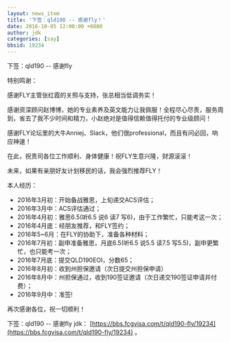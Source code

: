 ```yaml
---
layout: news_item
title: '下签：qld190 -- 感谢fly！'
date: 2016-10-05 12:00:00 +0800
author: jdk
categories: [say]
bbsid: 19234
---
```


下签：qld190 -- 感谢fly

特别鸣谢：

感谢FLY主管张红霞的关照与支持，张总相当低调务实！

感谢资深顾问赵博博，她的专业素养及英文能力让我佩服！全程尽心尽责，服务周到，省去了我不少时间和精力，小赵绝对是值得信赖值得托付的专业级顾问！

感谢FLY论坛里的大牛Anniej、Slack，他们很professional，而且有问必回，响应神速！


在此，祝贵司各位工作顺利、身体健康！祝FLY生意兴隆，财源滚滚！

未来，如果有亲朋好友计划移民的话，我会强烈推荐FLY！

本人经历：

- 2016年3月初：开始备战雅思，上旬递交ACS评估；
- 2016年3月中：ACS评估通过；
- 2016年4月初：雅思6.5(听6.5 说6 读7 写6)，由于工作繁忙，只能考这一次；
- 2016年4月底：经朋友推荐，和FLY签约；
- 2016年5~6月：在FLY的协助下，准备各种材料；
- 2016年7月初：副申准备雅思，月底6.5(听6.5 说5.5 读7.5 写5.5)，副申更繁忙，也只能考一次；
- 2016年7月底：提交QLD190EOI，分数65；
- 2016年8月初：收到州担保邀请（次日提交州担保申请）
- 2016年8月中：州担保通过，收到190签证邀请（次日递交190签证申请并付费）；
- 2016年9月中：准签!

再次感谢各位，祝一切顺利！

下签：qld190 -- 感谢fly jdk： [https://bbs.fcgvisa.com/t/qld190-fly/19234](https://bbs.fcgvisa.com/t/qld190-fly/19234) 。